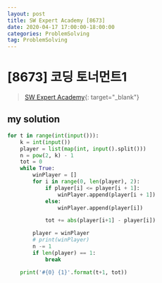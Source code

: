 ```yaml
---
layout: post
title: SW Expert Academy [8673]
date: 2020-04-17 17:00:00-18:00:00
categories: ProblemSolving
tag: ProblemSolving
---
```


# [8673] 코딩 토너먼트1
> [SW Expert Academy](https://swexpertacademy.com/main/main.do){: target="_blank"}

## my solution
```python
for t in range(int(input())):
    k = int(input())
    player = list(map(int, input().split()))
    n = pow(2, k) - 1
    tot = 0
    while True:
        winPlayer = []
        for i in range(0, len(player), 2):
            if player[i] <= player[i + 1]:
                winPlayer.append(player[i + 1])
            else:
                winPlayer.append(player[i])

            tot += abs(player[i+1] - player[i])

        player = winPlayer
        # print(winPlayer)
        n -= 1
        if len(player) == 1:
            break

    print('#{0} {1}'.format(t+1, tot))
```
